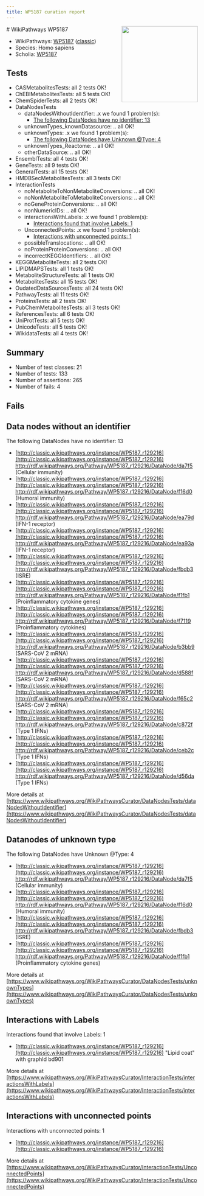 ```yaml
---
title: WP5187 curation report
---
```


<img style="float: right; width: 200px" src="https://upload.wikimedia.org/wikipedia/commons/thumb/8/83/Wplogo_with_text_500.png/640px-Wplogo_with_text_500.png" />
# WikiPathways WP5187

* WikiPathways: [WP5187](https://wikipathways.org/pathways/WP5187) ([classic](https://classic.wikipathways.org/instance/WP5187))
* Species: Homo sapiens
* Scholia: [WP5187](https://scholia.toolforge.org/wikipathways/WP5187)
## Tests
* CASMetabolitesTests: all 2 tests OK!
* ChEBIMetabolitesTests: all 5 tests OK!
* ChemSpiderTests: all 2 tests OK!
* DataNodesTests
    * dataNodesWithoutIdentifier: .x we found 1 problem(s):
        * [The following DataNodes have no identifier: 13](#8792c493)
    * unknownTypes_knownDatasource: .. all OK!
    * unknownTypes: .x we found 1 problem(s):
        * [The following DataNodes have Unknown @Type: 4](#839973e2)
    * unknownTypes_Reactome: .. all OK!
    * otherDataSource: .. all OK!
* EnsemblTests: all 4 tests OK!
* GeneTests: all 9 tests OK!
* GeneralTests: all 15 tests OK!
* HMDBSecMetabolitesTests: all 3 tests OK!
* InteractionTests
    * noMetaboliteToNonMetaboliteConversions: .. all OK!
    * noNonMetaboliteToMetaboliteConversions: .. all OK!
    * noGeneProteinConversions: .. all OK!
    * nonNumericIDs: .. all OK!
    * interactionsWithLabels: .x we found 1 problem(s):
        * [Interactions found that involve Labels: 1](#630d2678)
    * UnconnectedPoints: .x we found 1 problem(s):
        * [Interactions with unconnected points: 1](#35a61ad9)
    * possibleTranslocations: .. all OK!
    * noProteinProteinConversions: .. all OK!
    * incorrectKEGGIdentifiers: .. all OK!
* KEGGMetaboliteTests: all 2 tests OK!
* LIPIDMAPSTests: all 1 tests OK!
* MetaboliteStructureTests: all 1 tests OK!
* MetabolitesTests: all 15 tests OK!
* OudatedDataSourcesTests: all 24 tests OK!
* PathwayTests: all 11 tests OK!
* ProteinsTests: all 2 tests OK!
* PubChemMetabolitesTests: all 3 tests OK!
* ReferencesTests: all 6 tests OK!
* UniProtTests: all 5 tests OK!
* UnicodeTests: all 5 tests OK!
* WikidataTests: all 4 tests OK!


## Summary

* Number of test classes: 21
* Number of tests: 133
* Number of assertions: 265
* Number of fails: 4

## Fails

<a name="8792c493" />

## Data nodes without an identifier

The following DataNodes have no identifier: 13

* [http://classic.wikipathways.org/instance/WP5187_r129216](http://classic.wikipathways.org/instance/WP5187_r129216) http://rdf.wikipathways.org/Pathway/WP5187_r129216/DataNode/da7f5 (Cellular immunity)
* [http://classic.wikipathways.org/instance/WP5187_r129216](http://classic.wikipathways.org/instance/WP5187_r129216) http://rdf.wikipathways.org/Pathway/WP5187_r129216/DataNode/f16d0 (Humoral immunity)
* [http://classic.wikipathways.org/instance/WP5187_r129216](http://classic.wikipathways.org/instance/WP5187_r129216) http://rdf.wikipathways.org/Pathway/WP5187_r129216/DataNode/ea79d (IFN-1 receptor)
* [http://classic.wikipathways.org/instance/WP5187_r129216](http://classic.wikipathways.org/instance/WP5187_r129216) http://rdf.wikipathways.org/Pathway/WP5187_r129216/DataNode/ea93a (IFN-1 receptor)
* [http://classic.wikipathways.org/instance/WP5187_r129216](http://classic.wikipathways.org/instance/WP5187_r129216) http://rdf.wikipathways.org/Pathway/WP5187_r129216/DataNode/fbdb3 (ISRE)
* [http://classic.wikipathways.org/instance/WP5187_r129216](http://classic.wikipathways.org/instance/WP5187_r129216) http://rdf.wikipathways.org/Pathway/WP5187_r129216/DataNode/f1fb1 (Proinflammatory cytokine genes)
* [http://classic.wikipathways.org/instance/WP5187_r129216](http://classic.wikipathways.org/instance/WP5187_r129216) http://rdf.wikipathways.org/Pathway/WP5187_r129216/DataNode/f7119 (Proinflammatory cytokines)
* [http://classic.wikipathways.org/instance/WP5187_r129216](http://classic.wikipathways.org/instance/WP5187_r129216) http://rdf.wikipathways.org/Pathway/WP5187_r129216/DataNode/b3bb9 (SARS-CoV 2 mRNA)
* [http://classic.wikipathways.org/instance/WP5187_r129216](http://classic.wikipathways.org/instance/WP5187_r129216) http://rdf.wikipathways.org/Pathway/WP5187_r129216/DataNode/d588f (SARS-CoV 2 mRNA)
* [http://classic.wikipathways.org/instance/WP5187_r129216](http://classic.wikipathways.org/instance/WP5187_r129216) http://rdf.wikipathways.org/Pathway/WP5187_r129216/DataNode/f65c2 (SARS-CoV 2 mRNA)
* [http://classic.wikipathways.org/instance/WP5187_r129216](http://classic.wikipathways.org/instance/WP5187_r129216) http://rdf.wikipathways.org/Pathway/WP5187_r129216/DataNode/c872f (Type 1 IFNs)
* [http://classic.wikipathways.org/instance/WP5187_r129216](http://classic.wikipathways.org/instance/WP5187_r129216) http://rdf.wikipathways.org/Pathway/WP5187_r129216/DataNode/ceb2c (Type 1 IFNs)
* [http://classic.wikipathways.org/instance/WP5187_r129216](http://classic.wikipathways.org/instance/WP5187_r129216) http://rdf.wikipathways.org/Pathway/WP5187_r129216/DataNode/d56da (Type 1 IFNs)


More details at [https://www.wikipathways.org/WikiPathwaysCurator/DataNodesTests/dataNodesWithoutIdentifier](https://www.wikipathways.org/WikiPathwaysCurator/DataNodesTests/dataNodesWithoutIdentifier)

<a name="839973e2" />

## Datanodes of unknown type

The following DataNodes have Unknown @Type: 4

* [http://classic.wikipathways.org/instance/WP5187_r129216](http://classic.wikipathways.org/instance/WP5187_r129216) http://rdf.wikipathways.org/Pathway/WP5187_r129216/DataNode/da7f5 (Cellular immunity)
* [http://classic.wikipathways.org/instance/WP5187_r129216](http://classic.wikipathways.org/instance/WP5187_r129216) http://rdf.wikipathways.org/Pathway/WP5187_r129216/DataNode/f16d0 (Humoral immunity)
* [http://classic.wikipathways.org/instance/WP5187_r129216](http://classic.wikipathways.org/instance/WP5187_r129216) http://rdf.wikipathways.org/Pathway/WP5187_r129216/DataNode/fbdb3 (ISRE)
* [http://classic.wikipathways.org/instance/WP5187_r129216](http://classic.wikipathways.org/instance/WP5187_r129216) http://rdf.wikipathways.org/Pathway/WP5187_r129216/DataNode/f1fb1 (Proinflammatory cytokine genes)


More details at [https://www.wikipathways.org/WikiPathwaysCurator/DataNodesTests/unknownTypes](https://www.wikipathways.org/WikiPathwaysCurator/DataNodesTests/unknownTypes)

<a name="630d2678" />

## Interactions with Labels

Interactions found that involve Labels: 1

* [http://classic.wikipathways.org/instance/WP5187_r129216](http://classic.wikipathways.org/instance/WP5187_r129216) "Lipid coat" with graphId bd901


More details at [https://www.wikipathways.org/WikiPathwaysCurator/InteractionTests/interactionsWithLabels](https://www.wikipathways.org/WikiPathwaysCurator/InteractionTests/interactionsWithLabels)

<a name="35a61ad9" />

## Interactions with unconnected points

Interactions with unconnected points: 1

* [http://classic.wikipathways.org/instance/WP5187_r129216](http://classic.wikipathways.org/instance/WP5187_r129216)


More details at [https://www.wikipathways.org/WikiPathwaysCurator/InteractionTests/UnconnectedPoints](https://www.wikipathways.org/WikiPathwaysCurator/InteractionTests/UnconnectedPoints)

